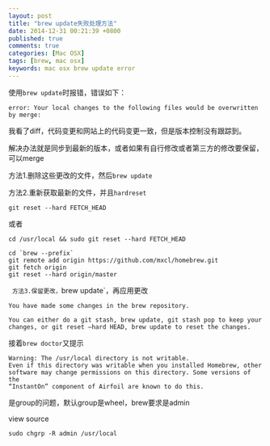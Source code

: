 ```yaml
---
layout: post
title: "brew update失败处理方法"
date: 2014-12-31 00:21:39 +0800
published: true
comments: true
categories: [Mac OSX]
tags: [brew, mac osx]
keywords: mac osx brew update error
---
```


使用`brew update`时报错，错误如下：

```
error: Your local changes to the following files would be overwritten by merge:
```

我看了diff，代码变更和网站上的代码变更一致，但是版本控制没有跟踪到。

解决办法就是同步到最新的版本，或者如果有自行修改或者第三方的修改要保留，可以merge

<!-- more -->

方法1.删除这些更改的文件，然后`brew update`

方法2.重新获取最新的文件，并且`hardreset`


```
git reset --hard FETCH_HEAD
```

或者

```
cd /usr/local && sudo git reset --hard FETCH_HEAD
```


```
cd `brew --prefix`
git remote add origin https://github.com/mxcl/homebrew.git
git fetch origin
git reset --hard origin/master
```
`
方法3.保留更改，`brew update`，再应用更改

```
You have made some changes in the brew repository.

You can either do a git stash, brew update, git stash pop to keep your changes, or git reset –hard HEAD, brew update to reset the changes.
```

接着`brew doctor`又提示

```
Warning: The /usr/local directory is not writable.
Even if this directory was writable when you installed Homebrew, other
software may change permissions on this directory. Some versions of the
“InstantOn” component of Airfoil are known to do this.
```

是group的问题，默认group是wheel，brew要求是admin

view source

```
sudo chgrp -R admin /usr/local
```
